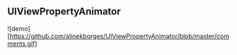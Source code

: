 ## UIViewPropertyAnimator



![demo][https://github.com/alinekborges/UIViewPropertyAnimator/blob/master/comments.gif]
